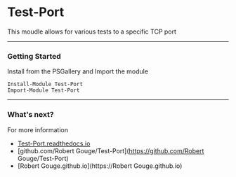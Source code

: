 # Test-Port

This moudle allows for various tests to a specific TCP port

---

### Getting Started

Install from the PSGallery and Import the module

    Install-Module Test-Port
    Import-Module Test-Port

---

### What's next?

For more information

* [Test-Port.readthedocs.io](http://Test-Port.readthedocs.io)
* [github.com/Robert Gouge/Test-Port](https://github.com/Robert Gouge/Test-Port)
* [Robert Gouge.github.io](https://Robert Gouge.github.io)
